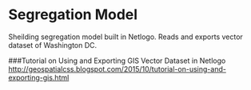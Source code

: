 #  Segregation Model
Sheilding segregation model built in Netlogo. Reads and exports vector dataset of Washington DC.

###Tutorial on Using and Exporting GIS Vector Dataset in Netlogo
http://geospatialcss.blogspot.com/2015/10/tutorial-on-using-and-exporting-gis.html
